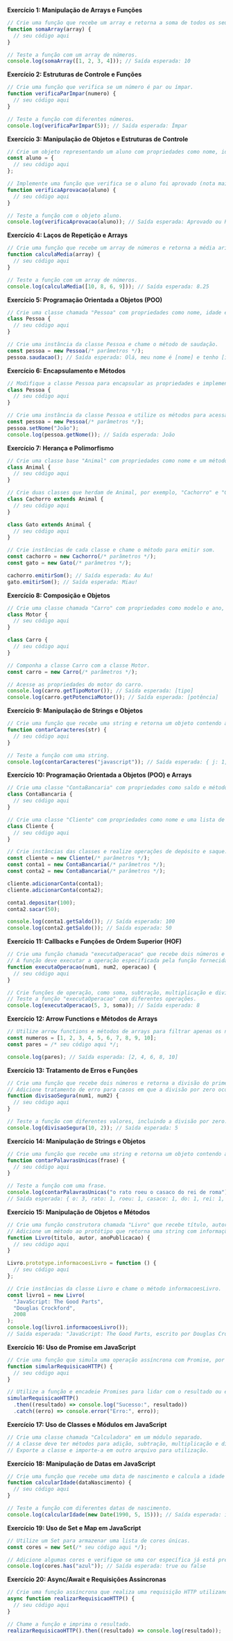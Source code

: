 **Exercício 1: Manipulação de Arrays e Funções**

```javascript
// Crie uma função que recebe um array e retorna a soma de todos os seus elementos.
function somaArray(array) {
  // seu código aqui
}

// Teste a função com um array de números.
console.log(somaArray([1, 2, 3, 4])); // Saída esperada: 10
```

**Exercício 2: Estruturas de Controle e Funções**

```javascript
// Crie uma função que verifica se um número é par ou ímpar.
function verificaParImpar(numero) {
  // seu código aqui
}

// Teste a função com diferentes números.
console.log(verificaParImpar(5)); // Saída esperada: Ímpar
```

**Exercício 3: Manipulação de Objetos e Estruturas de Controle**

```javascript
// Crie um objeto representando um aluno com propriedades como nome, idade e notas.
const aluno = {
  // seu código aqui
};

// Implemente uma função que verifica se o aluno foi aprovado (nota maior ou igual a 7).
function verificaAprovacao(aluno) {
  // seu código aqui
}

// Teste a função com o objeto aluno.
console.log(verificaAprovacao(aluno)); // Saída esperada: Aprovado ou Reprovado
```

**Exercício 4: Laços de Repetição e Arrays**

```javascript
// Crie uma função que recebe um array de números e retorna a média aritmética.
function calculaMedia(array) {
  // seu código aqui
}

// Teste a função com um array de números.
console.log(calculaMedia([10, 8, 6, 9])); // Saída esperada: 8.25
```

**Exercício 5: Programação Orientada a Objetos (POO)**

```javascript
// Crie uma classe chamada "Pessoa" com propriedades como nome, idade e um método para saudar.
class Pessoa {
  // seu código aqui
}

// Crie uma instância da classe Pessoa e chame o método de saudação.
const pessoa = new Pessoa(/* parâmetros */);
pessoa.saudacao(); // Saída esperada: Olá, meu nome é [nome] e tenho [idade] anos.
```

**Exercício 6: Encapsulamento e Métodos**

```javascript
// Modifique a classe Pessoa para encapsular as propriedades e implementar métodos getter e setter.
class Pessoa {
  // seu código aqui
}

// Crie uma instância da classe Pessoa e utilize os métodos para acessar e modificar as propriedades.
const pessoa = new Pessoa(/* parâmetros */);
pessoa.setNome("João");
console.log(pessoa.getNome()); // Saída esperada: João
```

**Exercício 7: Herança e Polimorfismo**

```javascript
// Crie uma classe base "Animal" com propriedades como nome e um método para emitir som.
class Animal {
  // seu código aqui
}

// Crie duas classes que herdam de Animal, por exemplo, "Cachorro" e "Gato".
class Cachorro extends Animal {
  // seu código aqui
}

class Gato extends Animal {
  // seu código aqui
}

// Crie instâncias de cada classe e chame o método para emitir som.
const cachorro = new Cachorro(/* parâmetros */);
const gato = new Gato(/* parâmetros */);

cachorro.emitirSom(); // Saída esperada: Au Au!
gato.emitirSom(); // Saída esperada: Miau!
```

**Exercício 8: Composição e Objetos**

```javascript
// Crie uma classe chamada "Carro" com propriedades como modelo e ano, e uma classe "Motor" com propriedades como tipo e potência.
class Motor {
  // seu código aqui
}

class Carro {
  // seu código aqui
}

// Componha a classe Carro com a classe Motor.
const carro = new Carro(/* parâmetros */);

// Acesse as propriedades do motor do carro.
console.log(carro.getTipoMotor()); // Saída esperada: [tipo]
console.log(carro.getPotenciaMotor()); // Saída esperada: [potência]
```

**Exercício 9: Manipulação de Strings e Objetos**

```javascript
// Crie uma função que recebe uma string e retorna um objeto contendo a contagem de cada caractere.
function contarCaracteres(str) {
  // seu código aqui
}

// Teste a função com uma string.
console.log(contarCaracteres("javascript")); // Saída esperada: { j: 1, a: 2, v: 1, s: 1, c: 1, r: 1, i: 1, p: 1, t: 1 }
```

**Exercício 10: Programação Orientada a Objetos (POO) e Arrays**

```javascript
// Crie uma classe "ContaBancaria" com propriedades como saldo e métodos para depositar e sacar.
class ContaBancaria {
  // seu código aqui
}

// Crie uma classe "Cliente" com propriedades como nome e uma lista de contas bancárias.
class Cliente {
  // seu código aqui
}

// Crie instâncias das classes e realize operações de depósito e saque.
const cliente = new Cliente(/* parâmetros */);
const conta1 = new ContaBancaria(/* parâmetros */);
const conta2 = new ContaBancaria(/* parâmetros */);

cliente.adicionarConta(conta1);
cliente.adicionarConta(conta2);

conta1.depositar(100);
conta2.sacar(50);

console.log(conta1.getSaldo()); // Saída esperada: 100
console.log(conta2.getSaldo()); // Saída esperada: 50
```

**Exercício 11: Callbacks e Funções de Ordem Superior (HOF)**

```javascript
// Crie uma função chamada "executaOperacao" que recebe dois números e uma função como argumento.
// A função deve executar a operação especificada pela função fornecida nos dois números e retornar o resultado.
function executaOperacao(num1, num2, operacao) {
  // seu código aqui
}

// Crie funções de operação, como soma, subtração, multiplicação e divisão.
// Teste a função "executaOperacao" com diferentes operações.
console.log(executaOperacao(5, 3, soma)); // Saída esperada: 8
```

**Exercício 12: Arrow Functions e Métodos de Arrays**

```javascript
// Utilize arrow functions e métodos de arrays para filtrar apenas os números pares de uma lista.
const numeros = [1, 2, 3, 4, 5, 6, 7, 8, 9, 10];
const pares = /* seu código aqui */;

console.log(pares); // Saída esperada: [2, 4, 6, 8, 10]
```

**Exercício 13: Tratamento de Erros e Funções**

```javascript
// Crie uma função que recebe dois números e retorna a divisão do primeiro pelo segundo.
// Adicione tratamento de erro para casos em que a divisão por zero ocorre.
function divisaoSegura(num1, num2) {
  // seu código aqui
}

// Teste a função com diferentes valores, incluindo a divisão por zero.
console.log(divisaoSegura(10, 2)); // Saída esperada: 5
```

**Exercício 14: Manipulação de Strings e Objetos**

```javascript
// Crie uma função que recebe uma string e retorna um objeto contendo a contagem de palavras únicas.
function contarPalavrasUnicas(frase) {
  // seu código aqui
}

// Teste a função com uma frase.
console.log(contarPalavrasUnicas("o rato roeu o casaco do rei de roma"));
// Saída esperada: { o: 3, rato: 1, roeu: 1, casaco: 1, do: 1, rei: 1, de: 1, roma: 1 }
```

**Exercício 15: Manipulação de Objetos e Métodos**

```javascript
// Crie uma função construtora chamada "Livro" que recebe título, autor e ano de publicação como parâmetros.
// Adicione um método ao protótipo que retorna uma string com informações do livro.
function Livro(titulo, autor, anoPublicacao) {
  // seu código aqui
}

Livro.prototype.informacoesLivro = function () {
  // seu código aqui
};

// Crie instâncias da classe Livro e chame o método informacoesLivro.
const livro1 = new Livro(
  "JavaScript: The Good Parts",
  "Douglas Crockford",
  2008
);
console.log(livro1.informacoesLivro());
// Saída esperada: "JavaScript: The Good Parts, escrito por Douglas Crockford, publicado em 2008."
```

**Exercício 16: Uso de Promise em JavaScript**

```javascript
// Crie uma função que simula uma operação assíncrona com Promise, por exemplo, uma requisição HTTP fictícia.
function simularRequisicaoHTTP() {
  // seu código aqui
}

// Utilize a função e encadeie Promises para lidar com o resultado ou erro.
simularRequisicaoHTTP()
  .then((resultado) => console.log("Sucesso:", resultado))
  .catch((erro) => console.error("Erro:", erro));
```

**Exercício 17: Uso de Classes e Módulos em JavaScript**

```javascript
// Crie uma classe chamada "Calculadora" em um módulo separado.
// A classe deve ter métodos para adição, subtração, multiplicação e divisão.
// Exporte a classe e importe-a em outro arquivo para utilização.
```

**Exercício 18: Manipulação de Datas em JavaScript**

```javascript
// Crie uma função que recebe uma data de nascimento e calcula a idade da pessoa.
function calcularIdade(dataNascimento) {
  // seu código aqui
}

// Teste a função com diferentes datas de nascimento.
console.log(calcularIdade(new Date(1990, 5, 15))); // Saída esperada: idade atual
```

**Exercício 19: Uso de Set e Map em JavaScript**

```javascript
// Utilize um Set para armazenar uma lista de cores únicas.
const cores = new Set(/* seu código aqui */);

// Adicione algumas cores e verifique se uma cor específica já está presente.
console.log(cores.has("azul")); // Saída esperada: true ou false
```

**Exercício 20: Async/Await e Requisições Assíncronas**

```javascript
// Crie uma função assíncrona que realiza uma requisição HTTP utilizando fetch e retorna o resultado.
async function realizarRequisicaoHTTP() {
  // seu código aqui
}

// Chame a função e imprima o resultado.
realizarRequisicaoHTTP().then((resultado) => console.log(resultado));
```
